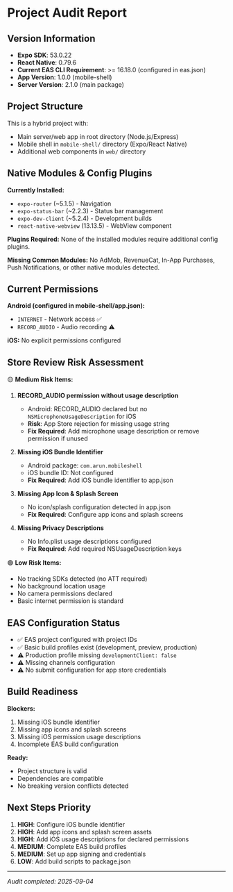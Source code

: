 # Project Audit Report

## Version Information
- **Expo SDK**: 53.0.22
- **React Native**: 0.79.6 
- **Current EAS CLI Requirement**: >= 16.18.0 (configured in eas.json)
- **App Version**: 1.0.0 (mobile-shell)
- **Server Version**: 2.1.0 (main package)

## Project Structure
This is a hybrid project with:
- Main server/web app in root directory (Node.js/Express)
- Mobile shell in `mobile-shell/` directory (Expo/React Native)
- Additional web components in `web/` directory

## Native Modules & Config Plugins
**Currently Installed:**
- `expo-router` (~5.1.5) - Navigation
- `expo-status-bar` (~2.2.3) - Status bar management  
- `expo-dev-client` (~5.2.4) - Development builds
- `react-native-webview` (13.13.5) - WebView component

**Plugins Required:** None of the installed modules require additional config plugins.

**Missing Common Modules:** No AdMob, RevenueCat, In-App Purchases, Push Notifications, or other native modules detected.

## Current Permissions
**Android (configured in mobile-shell/app.json):**
- `INTERNET` - Network access ✅
- `RECORD_AUDIO` - Audio recording ⚠️

**iOS:** No explicit permissions configured

## Store Review Risk Assessment
🟡 **Medium Risk Items:**
1. **RECORD_AUDIO permission without usage description**
   - Android: RECORD_AUDIO declared but no `NSMicrophoneUsageDescription` for iOS
   - **Risk**: App Store rejection for missing usage string
   - **Fix Required**: Add microphone usage description or remove permission if unused

2. **Missing iOS Bundle Identifier**
   - Android package: `com.arun.mobileshell`  
   - iOS bundle ID: Not configured
   - **Fix Required**: Add iOS bundle identifier to app.json

3. **Missing App Icon & Splash Screen**
   - No icon/splash configuration detected in app.json
   - **Fix Required**: Configure app icons and splash screens

4. **Missing Privacy Descriptions**
   - No Info.plist usage descriptions configured
   - **Fix Required**: Add required NSUsageDescription keys

🟢 **Low Risk Items:**
- No tracking SDKs detected (no ATT required)
- No background location usage
- No camera permissions declared
- Basic internet permission is standard

## EAS Configuration Status
- ✅ EAS project configured with project IDs
- ✅ Basic build profiles exist (development, preview, production)
- ⚠️ Production profile missing `developmentClient: false`
- ⚠️ Missing channels configuration
- ⚠️ No submit configuration for app store credentials

## Build Readiness
**Blockers:**
1. Missing iOS bundle identifier
2. Missing app icons and splash screens
3. Missing iOS permission usage descriptions
4. Incomplete EAS build configuration

**Ready:**
- Project structure is valid
- Dependencies are compatible
- No breaking version conflicts detected

## Next Steps Priority
1. **HIGH**: Configure iOS bundle identifier
2. **HIGH**: Add app icons and splash screen assets
3. **HIGH**: Add iOS usage descriptions for declared permissions
4. **MEDIUM**: Complete EAS build profiles
5. **MEDIUM**: Set up app signing and credentials
6. **LOW**: Add build scripts to package.json

---
*Audit completed: 2025-09-04*